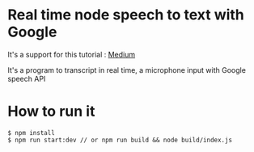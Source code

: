 # Real time node speech to text with Google

It's a support for this tutorial : [Medium](https://bebity.medium.com/node-real-time-speech-to-text-with-google-88678ca3ad)

It's a program to transcript in real time, a microphone input with Google speech API

# How to run it

    $ npm install
    $ npm run start:dev // or npm run build && node build/index.js
